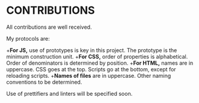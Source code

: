 # CONTRIBUTIONS

All contributions are well received.

My protocols are:

+**For JS,** use of prototypes is key in this project. The prototype is the minimum construction unit.
+**For CSS,** order of properties is alphabetical. Order of denominators is determined by position.
+**For HTML,** names are in uppercase. CSS goes at the top. Scripts go at the bottom, except for reloading scripts.
+**Names of files** are in uppercase. Other naming conventions to be determined.

Use of prettifiers and linters will be specified soon.